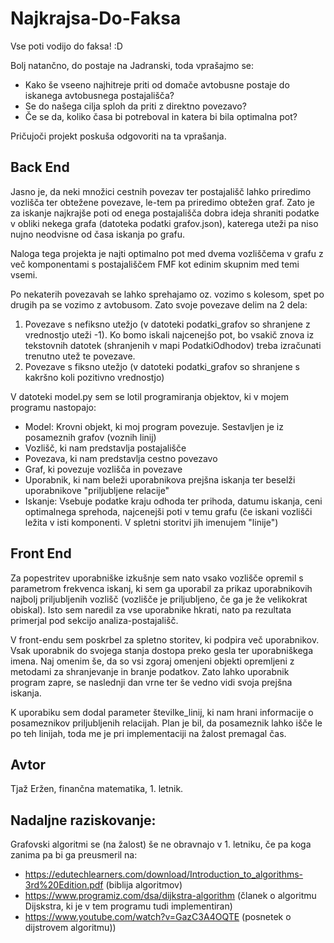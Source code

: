 # Najkrajsa-Do-Faksa

Vse poti vodijo do faksa! :D

Bolj natančno, do postaje na Jadranski, toda vprašajmo se: 
- Kako še vseeno najhitreje priti od domače avtobusne postaje do iskanega avtobusnega postajališča? 
- Se do našega cilja sploh da priti z direktno povezavo? 
- Če se da, koliko časa bi potreboval in katera bi bila optimalna pot? 

Pričujoči projekt poskuša odgovoriti na ta vprašanja.

## Back End

Jasno je, da neki množici cestnih povezav ter postajališč lahko priredimo vozlišča ter obtežene povezave, le-tem pa priredimo obtežen graf. Zato je za iskanje najkrajše poti od enega postajališča dobra ideja shraniti podatke v obliki nekega grafa (datoteka podatki grafov.json), katerega uteži pa niso nujno neodvisne od časa iskanja po grafu.

Naloga tega projekta je najti optimalno pot med dvema vozliščema v grafu z več komponentami s postajališčem FMF kot edinim skupnim med temi vsemi.

Po nekaterih povezavah se lahko sprehajamo oz. vozimo s kolesom, spet po drugih pa se vozimo z avtobusom. Zato svoje povezave delim na 2 dela: 
1. Povezave s nefiksno utežjo (v datoteki podatki_grafov so shranjene z vrednostjo uteži -1). Ko bomo iskali najcenejšo pot, bo vsakič znova iz tekstovnih datotek (shranjenih v mapi PodatkiOdhodov) treba izračunati trenutno utež te povezave.
2. Povezave s fiksno utežjo (v datoteki podatki_grafov so shranjene s kakršno koli pozitivno vrednostjo)

V datoteki model.py sem se lotil programiranja objektov, ki v mojem programu nastopajo:
- Model: Krovni objekt, ki moj program povezuje. Sestavljen je iz posameznih grafov (voznih linij)
- Vozlišč, ki nam predstavlja postajališče
- Povezava, ki nam predstavlja cestno povezavo
- Graf, ki povezuje vozlišča in povezave
- Uporabnik, ki nam beleži uporabnikova prejšna iskanja ter beselži uporabnikove "priljubljene relacije"
- Iskanje: Vsebuje podatke kraju odhoda ter prihoda, datumu iskanja, ceni optimalnega sprehoda, najcenejši poti v temu grafu (če iskani vozlišči ležita v isti komponenti. V spletni storitvi jih imenujem "linije")

## Front End

Za popestritev uporabniške izkušnje sem nato vsako vozlišče opremil s parametrom frekvenca iskanj, ki sem ga uporabil za prikaz uporabnikovih najbolj priljubljenih vozlišč (vozlišče je priljubljeno, če ga je že velikokrat obiskal). Isto sem naredil za vse uporabnike hkrati, nato pa rezultata primerjal pod sekcijo analiza-postajališč.

V front-endu sem poskrbel za spletno storitev, ki podpira več uporabnikov. Vsak uporabnik do svojega stanja dostopa preko gesla ter uporabniškega imena. Naj omenim še, da so vsi zgoraj omenjeni objekti opremljeni z metodami za shranjevanje in branje podatkov. Zato lahko uporabnik program zapre, se naslednji dan vrne ter še vedno vidi svoja prejšna iskanja.

K uporabiku sem dodal parameter številke_linij, ki nam hrani informacije o posameznikov priljubljenih relacijah. Plan je bil, da posameznik lahko išče le po teh linijah, toda me je pri implementaciji na žalost premagal čas.

## Avtor

Tjaž Eržen, finančna matematika, 1. letnik.

## Nadaljne raziskovanje:

Grafovski algoritmi se (na žalost) še ne obravnajo v 1. letniku, če pa koga zanima pa bi ga preusmeril na:
- https://edutechlearners.com/download/Introduction_to_algorithms-3rd%20Edition.pdf (biblija algoritmov)
- https://www.programiz.com/dsa/dijkstra-algorithm (članek o algoritmu Dijskstra, ki je v tem programu tudi implementiran)
- https://www.youtube.com/watch?v=GazC3A4OQTE (posnetek o dijstrovem algoritmu))
